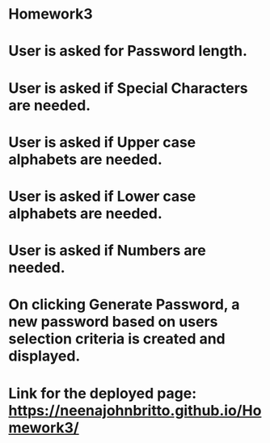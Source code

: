 # Homework3

# User is asked for Password length. 
# User is asked if Special Characters are needed.
# User is asked if Upper case alphabets are needed.
# User is asked if Lower case alphabets are needed.
# User is asked if Numbers are needed.
# On clicking Generate Password, a new password based on users selection criteria is created and displayed.

# Link for the deployed page: https://neenajohnbritto.github.io/Homework3/


